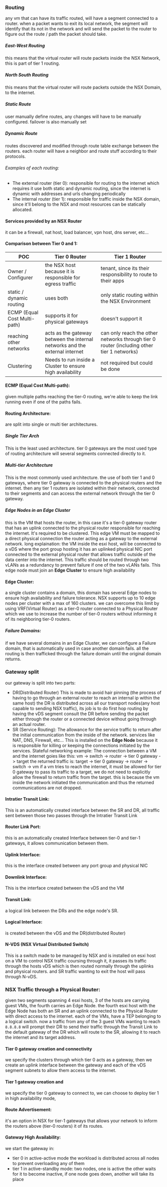 ### Routing
any vm that can have its traffic routed, will have a segment connected to a router.
when a packet wants to exit its local network, the segment will identify that its not in the network and will send the packet to the router to figure out the route / path the packet should take.
##### East-West Routing
this means that the virtual router will route packets inside the NSX Network, this is part of tier 1 routing.
##### North South Routing
this means that the virtual router will route packets outside the NSX Domain, to the internet.

##### Static Route
user manually define routes, any changes will have to be manually configured.
failover is also manually set
##### Dynamic Route
routes discovered and modified through route table exchange between the routers. each router will have a neighbor and route stuff according to their protocols.
###### Examples of each routing:
- The external router (tier 0):
	responsible for routing to the internet which requires it use both static and dynamic routing, since the internet is dynamic with addresses and urls changing periodically
- The internal router (tier 1):
	responsible for traffic inside the NSX domain, since it'll belong to the NSX and most resources can be statically allocated.
#### Services provided by an NSX Router
it can be a firewall, nat host, load balancer, vpn host, dns server, etc...
#### Comparison between Tier 0 and 1:
| POC                          | Tier 0 Router                                                              | Tier 1 Router                                                 |
| ---------------------------- | -------------------------------------------------------------------------- | ------------------------------------------------------------- |
| Owner / Configurer           | the NSX host because it is responsible for egress traffic                  | tenant, since its their responsibility to route to their apps |
| static / dynamic routing     | uses both                                                                  | only static routing within the NSX Environment                |
| ECMP (Equal Cost Multi-path) | supports it for physical gateways                                          | doesn't support it                                            |
| reaching other networks              | acts as the gateway between the internal networks and the external internet | can only reach the other networks through tier 0 router (including other tier 1 networks)             |
| Clustering                   | Needs to run inside a Cluster to ensure high availability                  | not required but could be done                                                              |
#### ECMP (Equal Cost Multi-path):
given multiple paths reaching the tier-0 routing, we're able to keep the link running even if one of the paths fails.
#### Routing Architecture:
are split into single or multi tier architectures.
##### Single Tier Arch
This is the least used architecture.
tier 0 gateways are the most used type of routing architecture will several segments connected directly to it.
##### Multi-tier Architecture
This is the most commonly used architecture.
the use of both tier 1 and 0 gateways, where tier 0 gateway is connected to the physical routers and the internet.
then any tier 1 routers are isolated within their network, connected to their segments and can access the external network through the tier 0 gateway.

##### Edge Nodes in an Edge Cluster
this is the VM that hosts the router, in this case it's a tier-0 gateway router that has an uplink connected to the physical router responsible for reaching the internet.
It's required to be clustered.
This edge VM must be mapped to a direct physical connection the router acting as a gateway to the external network.
long explaination:
the VM inside the esxi host, will be connected to a vDS where the port group hosting it has an uplinked physical NIC port connected to the external physical router that allows traffic outside of the data center into the internet. 
This traffic should be routed through two vLANs as a redundancy to prevent failure if one of the two vLANs fails.
This edge node must join an **Edge Cluster** to ensure high availability
#### Edge Cluster:
a single cluster contains a domain, this domain has several Edge nodes to ensure high availability and failure tolerance.
NSX supports up to 10 edge nodes per cluster with a max of 160 clusters.
we can overcome this limit by using VRF(Virtual Router) as a tier-0 router connected to a Physical Router which we use to increase the number of tier-0 routers without informing it of its neighboring tier-0 routers.
##### Failure Domains:
if we have several domains in an Edge Cluster, we can configure a Failure domain, that is automatically used in case another domain fails.
all the routing is then trafficked through the failure domain until the original domain returns.
### Gateway split
our gateway is split into two parts:
- DR(Distributed Router)
	This is made to avoid hair pinning (the process of having to go through an external router to reach an internal ip within the same host)
	the DR is distributed across all our transport nodes(any host capable to sending NSX traffic), its job is to do first hop routing by having the vDS segment consult the DR before sending the packet either through the router or a connected device without going through an actual router.
- SR (Service Routing):
	The allowance for the service traffic to return after the initial communication from the inside of the network.
	services like NAT, DNS, Firewall, etc...
	This is installed on the **Edge Node** because it is responsible for killing or keeping the connections initiated by the services.
	Stateful networking example:
	The connection between a VM and the internet goies like this:
	vm -> switch -> router -> tier 0 gateway -> target
	the returned traffic is:
	target -> tier 0 gateway -> router -> switch -> vm
	if a vm tries to reach the internet, it must be allowed for tier 0 gateway to pass its traffic to a target, we do not need to explicitly allow the firewall to return traffic from the target.
	this is because the vm inside the network initiated the communication and thus the returned communications are not dropped.

#### Intratier Transit Link:
This is an automatically created interface between the SR and DR, all traffic sent between those two passes through the Intratier Transit Link
#### Router Link Port:
this is an automatically created Interface between tier-0 and tier-1 gateways, it allows communication between them.
#### Uplink Interface:
this is the interface created between any port group and physical NIC
#### Downlink Interface:
This is the interface created between the vDS and the VM
#### Transit Link:
a logical link between the DRs and the edge node's SR.
#### Logical Interface:
is created between the vDS and the DR(distributed Router)
#### N-VDS (NSX Virtual Distributed Switch)
This is a switch made to be managed by NSX and is installed on esxi  host on a VM to control NSX traffic coursing through it, it passes its traffic through the hosts vDS which is then routed normally through the uplinks and physical routers.
and SR traffic wanting to exit the host will pass through N-vDS.
### NSX Traffic through a Physical Router:
given two segments spanning 4 esxi hosts, 3 of the hosts are carrying guest VMs, the fourth carries an Edge Node.
the fourth esxi host with the Edge Node has both an SR and an uplink connected to the Physical Router with direct access to the internet.
each of the VMs, have a TEP belonging to a logical switch.
now a traffic from any of the 3 guest VMs wanting to reach `8.8.8.8` will prompt their DR to send their traffic through the Transit Link to the default gateway of the DR which will route to the SR, allowing it to reach the internet and its target address.
#### Tier 0 gateway creation and connectivity
we specify the clusters through which tier 0 acts as a gateway, then we create an uplink interface between the gateway and each of the vDS segment subnets to allow them access to the internet.
#### Tier 1 gateway creation and 
we specify the tier 0 gateway to connect to, we can choose to deploy tier 1 in high availability mode, 
#### Route Advertisement:
it's an option in NSX for tier-1 gateways that allows your network to inform the routers above (tier-0 routers) it of its routes.

#### Gateway High Availability:
we start the gateway in:
- tier 0 in active-active mode
	the workload is distributed across all nodes to prevent overloading any of them
- tier 1 in active-standby mode:
	two nodes, one is active the other waits for it to become inactive, if one node goes down, another will take its place

